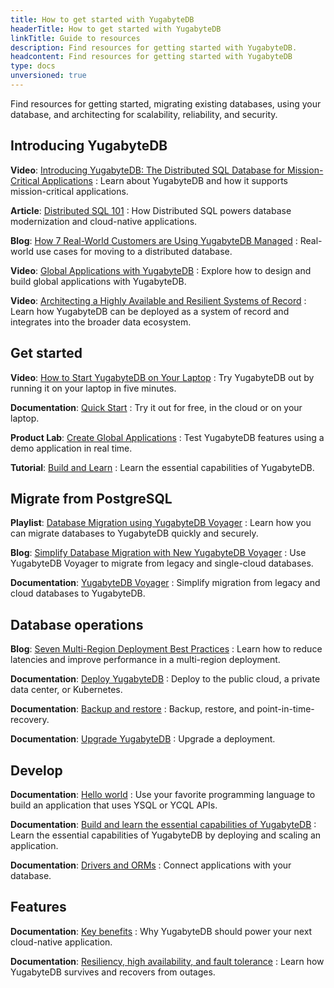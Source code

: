 ```yaml
---
title: How to get started with YugabyteDB
headerTitle: How to get started with YugabyteDB
linkTitle: Guide to resources
description: Find resources for getting started with YugabyteDB.
headcontent: Find resources for getting started with YugabyteDB
type: docs
unversioned: true
---
```


Find resources for getting started, migrating existing databases, using your database, and architecting for scalability, reliability, and security.

## Introducing YugabyteDB

**Video**: [Introducing YugabyteDB: The Distributed SQL Database for Mission-Critical Applications](https://www.youtube.com/watch?v=j24p07Frw00)
: Learn about YugabyteDB and how it supports mission-critical applications.

**Article**: [Distributed SQL 101](https://www.yugabyte.com/distributed-sql/)
: How Distributed SQL powers database modernization and cloud-native applications.

**Blog**: [How 7 Real-World Customers are Using YugabyteDB Managed](https://www.yugabyte.com/blog/customers-use-yugabytedb-managed/)
: Real-world use cases for moving to a distributed database.

**Video**: [Global Applications with YugabyteDB](https://www.youtube.com/watch?v=jqZxUydBaMQ)
: Explore how to design and build global applications with YugabyteDB.

**Video**: [Architecting a Highly Available and Resilient Systems of Record](https://www.youtube.com/watch?v=34n6QSa-_Pc)
: Learn how YugabyteDB can be deployed as a system of record and integrates into the broader data ecosystem.

## Get started

**Video**: [How to Start YugabyteDB on Your Laptop](https://www.youtube.com/watch?v=ah_fPDpZjnc)
: Try YugabyteDB out by running it on your laptop in five minutes.

**Documentation**: [Quick Start](../quick-start-yugabytedb-managed/)
: Try it out for free, in the cloud or on your laptop.

**Product Lab**: [Create Global Applications](../yugabyte-cloud/managed-labs/)
: Test YugabyteDB features using a demo application in real time.

**Tutorial**: [Build and Learn](../tutorials/build-and-learn/)
: Learn the essential capabilities of YugabyteDB.

## Migrate from PostgreSQL

**Playlist**: [Database Migration using YugabyteDB Voyager](https://www.youtube.com/playlist?list=PL8Z3vt4qJTkJuqQ2ZH1cnL1yxVEi9swwR)
: Learn how you can migrate databases to YugabyteDB quickly and securely.

**Blog**: [Simplify Database Migration with New YugabyteDB Voyager](https://www.yugabyte.com/blog/simplify-database-migration-voyager/)
: Use YugabyteDB Voyager to migrate from legacy and single-cloud databases.

**Documentation**: [YugabyteDB Voyager](../yugabyte-voyager/)
: Simplify migration from legacy and cloud databases to YugabyteDB.

## Database operations

**Blog**: [Seven Multi-Region Deployment Best Practices](https://www.yugabyte.com/blog/multi-region-database-deployment-best-practices/)
: Learn how to reduce latencies and improve performance in a multi-region deployment.

**Documentation**: [Deploy YugabyteDB](../deploy/manual-deployment/)
: Deploy to the public cloud, a private data center, or Kubernetes.

**Documentation**: [Backup and restore](../manage/backup-restore/)
: Backup, restore, and point-in-time-recovery.

**Documentation**: [Upgrade YugabyteDB](../manage/upgrade-deployment/)
: Upgrade a deployment.

## Develop

**Documentation**: [Hello world](../tutorials/build-apps/)
: Use your favorite programming language to build an application that uses YSQL or YCQL APIs.

**Documentation**: [Build and learn the essential capabilities of YugabyteDB](../tutorials/build-and-learn/)
: Learn the essential capabilities of YugabyteDB by deploying and scaling an application.

**Documentation**: [Drivers and ORMs](../drivers-orms/)
: Connect applications with your database.

## Features

**Documentation**: [Key benefits](../features/)
: Why YugabyteDB should power your next cloud-native application.

**Documentation**: [Resiliency, high availability, and fault tolerance](../explore/fault-tolerance/)
: Learn how YugabyteDB survives and recovers from outages.
